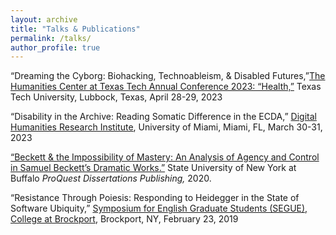 ```yaml
---
layout: archive
title: "Talks & Publications"
permalink: /talks/
author_profile: true
---
```


“Dreaming the Cyborg: Biohacking, Technoableism, & Disabled Futures,”[The Humanities Center at Texas Tech Annual Conference 2023: “Health,”](https://techannounce.ttu.edu/Client/ViewMessage.aspx?MsgId=272581) Texas Tech University, Lubbock, Texas, April 28-29, 2023

“Disability in the Archive: Reading Somatic Difference in the ECDA,” [Digital Humanities Research Institute](https://dh.miami.edu/events/index.html), University of Miami, Miami, FL, March 30-31, 2023


[“Beckett & the Impossibility of Mastery: An Analysis of Agency and Control in Samuel Beckett’s Dramatic Works.”](http://access.library.miami.edu/login?url=https://www.proquest.com/dissertations-theses/beckett-amp-impossibility-mastery-analysis-agency/docview/2384868038/se-2) State University of New York at Buffalo *ProQuest Dissertations Publishing,* 2020.


“Resistance Through Poiesis: Responding to Heidegger in the State of Software Ubiquity,” [Symposium for English Graduate Students (SEGUE), College at Brockport](https://brockportsegue.wordpress.com/), Brockport, NY, February 23, 2019
